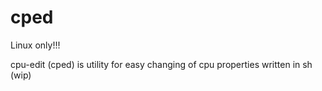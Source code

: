 # cped
Linux only!!!

cpu-edit (cped) is utility for easy changing of cpu properties written in sh (wip)
